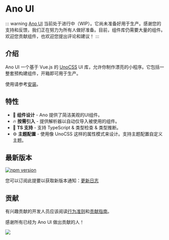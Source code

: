 # Ano UI

::: warning
[Ano UI](https://github.com/ano-ui/ano-ui) 当前处于进行中（WIP）。它尚未准备好用于生产。感谢您的支持和反馈，我们正在努力为所有人做好准备。目前，组件库仍需要大量的组件。欢迎您贡献组件，也欢迎您提出评论和建议！
:::

## 介绍

Ano UI 一个基于 Vue.js 的 [UnoCSS](https://github.com/unocss/unocss) UI 库，允许你制作漂亮的小程序。它包括一整套预构建组件，开箱即可用于生产。

使用请参考[安装](./install.md)。

## 特性

- 🌈 **组件设计** - Ano 提供了简洁美观的UI组件。
- 🔥 **按需引入** - 提供解析器以自动仅导入被使用的组件。
- 🎉 **TS 支持** - 支持 TypeScript & 类型检查 & 类型推断。
- ⚙️ **主题配置** - 使用像 UnoCSS 这样的属性模式来设计。支持主题配置自定义主题。

## 最新版本

[![npm version](https://img.shields.io/github/package-json/v/ano-ui/ano-ui)](https://www.npmjs.com/package/ano-ui)

您可以订阅此提要以获取新版本通知：[更新日志](https://github.com/ano-ui/ano-ui/releases)

## 贡献

有兴趣贡献的开发人员应该阅读[行为准则](https://github.com/ano-ui/ano-ui/blob/main/CODE_OF_CONDUCT.md)和[贡献指南](https://github.com/ano-ui/ano-ui/blob/main/CONTRIBUTING.md)。

感谢所有已经为 Ano UI 做出贡献的人！

<a href="https://github.com/ano-ui/ano-ui/graphs/contributors"><img src="https://contributors.nn.ci/api?repo=ano-ui/ano-ui" /></a>
